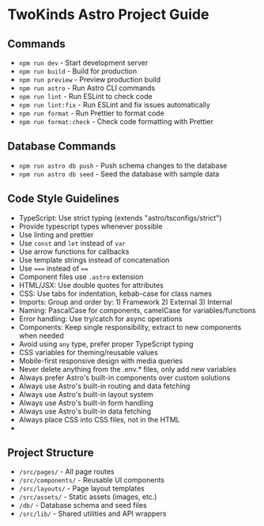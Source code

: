 # TwoKinds Astro Project Guide

## Commands

- `npm run dev` - Start development server
- `npm run build` - Build for production
- `npm run preview` - Preview production build
- `npm run astro` - Run Astro CLI commands
- `npm run lint` - Run ESLint to check code
- `npm run lint:fix` - Run ESLint and fix issues automatically
- `npm run format` - Run Prettier to format code
- `npm run format:check` - Check code formatting with Prettier

## Database Commands

- `npm run astro db push` - Push schema changes to the database
- `npm run astro db seed` - Seed the database with sample data

## Code Style Guidelines

- TypeScript: Use strict typing (extends "astro/tsconfigs/strict")
- Provide typescript types whenever possible
- Use linting and prettier
- Use `const` and `let` instead of `var`
- Use arrow functions for callbacks
- Use template strings instead of concatenation
- Use `===` instead of `==`
- Component files use `.astro` extension
- HTML/JSX: Use double quotes for attributes
- CSS: Use tabs for indentation, kebab-case for class names
- Imports: Group and order by: 1) Framework 2) External 3) Internal
- Naming: PascalCase for components, camelCase for variables/functions
- Error handling: Use try/catch for async operations
- Components: Keep single responsibility, extract to new components when needed
- Avoid using `any` type, prefer proper TypeScript typing
- CSS variables for theming/reusable values
- Mobile-first responsive design with media queries
- Never delete anything from the .env.* files, only add new variables
- Always prefer Astro's built-in components over custom solutions
- Always use Astro's built-in routing and data fetching
- Always use Astro's built-in layout system
- Always use Astro's built-in form handling
- Always use Astro's built-in data fetching
- Always place CSS into CSS files, not in the HTML
-

## Project Structure

- `/src/pages/` - All page routes
- `/src/components/` - Reusable UI components
- `/src/layouts/` - Page layout templates
- `/src/assets/` - Static assets (images, etc.)
- `/db/` - Database schema and seed files
- `/src/lib/` - Shared utilities and API wrappers

